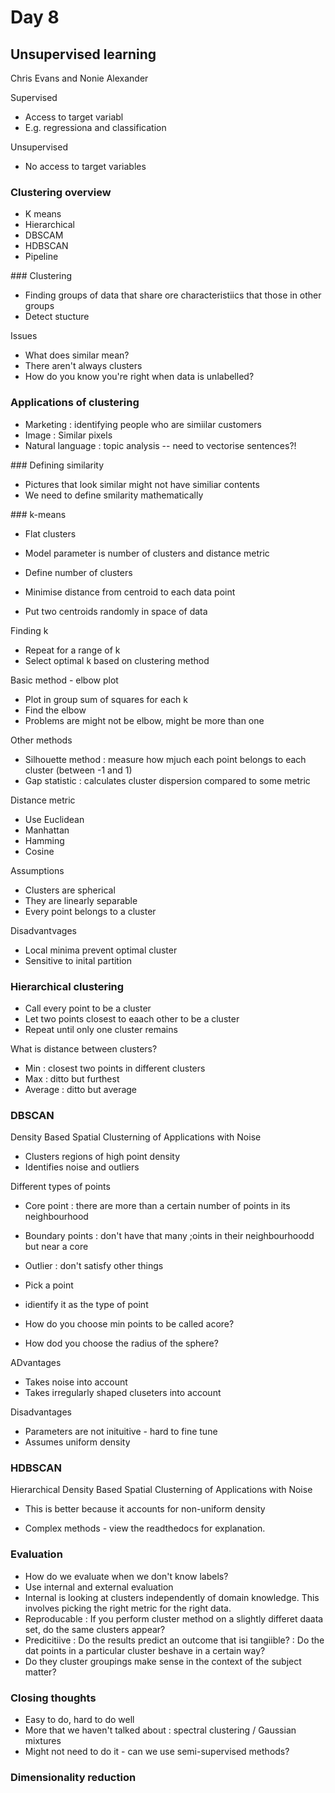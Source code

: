 # Day 8 

## Unsupervised learning  
Chris Evans and Nonie Alexander 

Supervised 
- Access to target variabl 
- E.g. regressiona and classification  

Unsupervised 
- No access to target variables

### Clustering overview
- K means 
- Hierarchical 
- DBSCAM 
- HDBSCAN 
- Pipeline 

### Clustering 
- Finding groups of data that share ore characteristiics that those in other groups  
- Detect stucture 

Issues 
- What does similar mean?
- There aren't always clusters 
- How do you know you're right when data is unlabelled?

### Applications of clustering  
- Marketing : identifying people who are simiilar customers 
- Image : Similar pixels 
- Natural language : topic analysis -- need to vectorise sentences?! 

### Defining similarity 
- Pictures that look similar might not have similiar contents 
- We need to define smilarity mathematically 

### k-means 
- Flat clusters 
- Model parameter is number of clusters and distance metric 

- Define number of clusters 
- Minimise distance from centroid to each data point 
- Put two centroids randomly in space of data 

Finding k 
- Repeat for a range of k 
- Select optimal k based on clustering method 

Basic method - elbow plot 
- Plot in group sum of squares for each k
- Find the elbow
- Problems are might not be elbow, might be more than one

Other methods
- Silhouette method : measure how mjuch each point belongs to each cluster (between -1 and 1)
- Gap statistic : calculates  cluster dispersion compared to some metric 

Distance metric 
- Use Euclidean
- Manhattan 
- Hamming 
- Cosine 

Assumptions 
- Clusters are spherical 
- They are linearly separable 
- Every point belongs to a cluster 

Disadvantvages 
- Local minima prevent optimal cluster 
- Sensitive to inital partition 

### Hierarchical clustering 
- Call every point to be a cluster 
- Let two points closest to eaach other to be a cluster 
- Repeat until only one cluster remains 

What is distance between clusters?
- Min : closest two points in different clusters
- Max : ditto but furthest
- Average : ditto but average 

### DBSCAN 
Density Based Spatial Clusterning of Applications with Noise 

- Clusters regions of high point density 
- Identifies noise and outliers 

Different types of points 
- Core point : there are more than a certain number of points in its neighbourhood 
- Boundary points : don't have that many ;oints in their neighbourhoodd but near a core 
- Outlier : don't satisfy other things 

- Pick a point 
- idientify it as the type of point

- How do you choose min points to be called acore? 
- How dod you choose the radius of the sphere?

ADvantages 
- Takes noise into account 
- Takes irregularly shaped cluseters into account  

Disadvantages 
- Parameters are not inituitive - hard to fine tune  
- Assumes uniform density 

### HDBSCAN 
Hierarchical Density Based Spatial Clusterning of Applications with Noise 

- This is better because it accounts for non-uniform density 

- Complex methods - view the readthedocs for explanation. 

### Evaluation 
- How do we evaluate when we don't know labels? 
- Use internal and external evaluation
- Internal is looking at clusters independently of domain knowledge. This involves picking the right metric for the right data. 
- Reproducable : If you perform cluster method on a slightly differet daata set, do the same clusters appear?
- Predicitiive : Do the results predict an outcome that isi tangiible? : Do the dat points in a particular cluster beshave in a certain way? 
- Do they cluster groupings make sense in the context of the subject matter? 

### Closing thoughts
- Easy to do, hard to do well
- More that we haven't talked about : spectral clustering / Gaussian mixtures
- Might not need to do it - can we use semi-supervised methods?

### Dimensionality reduction 

